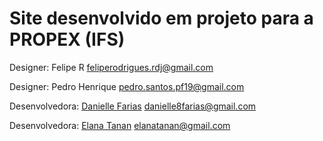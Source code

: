 # Site desenvolvido em projeto para a PROPEX (IFS)

Designer: Felipe R feliperodrigues.rdj@gmail.com

Designer: Pedro Henrique pedro.santos.pf19@gmail.com

Desenvolvedora: [Danielle Farias](https://github.com/danielle8farias) danielle8farias@gmail.com

Desenvolvedora: [Elana Tanan](https://github.com/elanasande) elanatanan@gmail.com
